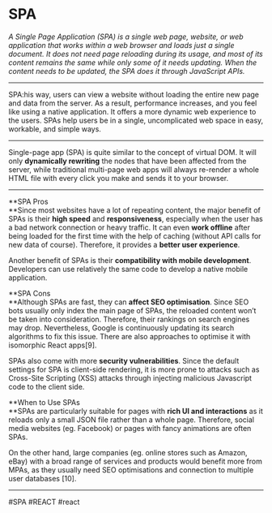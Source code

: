 # SPA

_A Single Page Application (SPA) is a single web page, website, or web application that works within a web browser and loads just a single document. It does not need page reloading during its usage, and most of its content remains the same while only some of it needs updating. When the content needs to be updated, the SPA does it through JavaScript APIs._
***
SPA:his way, users can view a website without loading the entire new page and data from the server. As a result, performance increases, and you feel like using a native application. It offers a more dynamic web experience to the users. SPAs help users be in a single, uncomplicated web space in easy, workable, and simple ways.
***
Single-page app (SPA) is quite similar to the concept of virtual DOM. It will only **dynamically rewriting** the nodes that have been affected from the server, while traditional multi-page web apps will always re-render a whole HTML file with every click you make and sends it to your browser.
***
**SPA Pros  
**Since most websites have a lot of repeating content, the major benefit of SPAs is their **high speed** and **responsiveness**, especially when the user has a bad network connection or heavy traffic. It can even **work offline** after being loaded for the first time with the help of caching (without API calls for new data of course). Therefore, it provides a **better user experience**.

Another benefit of SPAs is their **compatibility with mobile development**. Developers can use relatively the same code to develop a native mobile application.

**SPA Cons  
**Although SPAs are fast, they can **affect SEO optimisation**. Since SEO bots usually only index the main page of SPAs, the reloaded content won’t be taken into consideration. Therefore, their rankings on search engines may drop. Nevertheless, Google is continuously updating its search algorithms to fix this issue. There are also approaches to optimise it with isomorphic React apps[9].

SPAs also come with more **security vulnerabilities**. Since the default settings for SPA is client-side rendering, it is more prone to attacks such as Cross-Site Scripting (XSS) attacks through injecting malicious Javascript code to the client side.

**When to Use SPAs  
**SPAs are particularly suitable for pages with **rich UI and interactions** as it reloads only a small JSON file rather than a whole page. Therefore, social media websites (eg. Facebook) or pages with fancy animations are often SPAs.

On the other hand, large companies (eg. online stores such as Amazon, eBay) with a broad range of services and products would benefit more from MPAs, as they usually need SEO optimisations and connection to multiple user databases [10].
***

#SPA #REACT #react 
